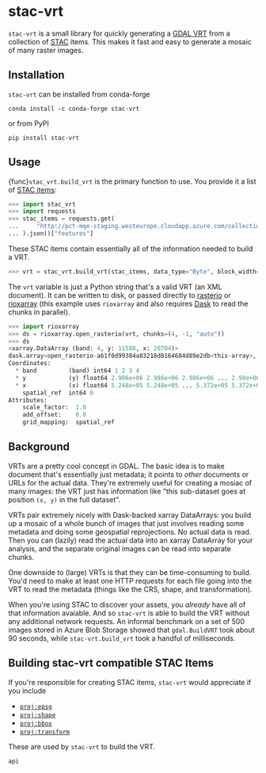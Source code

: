 # stac-vrt

`stac-vrt` is a small library for quickly generating a [GDAL VRT][vrt] from a collection
of [STAC][stac] items. This makes it fast and easy to generate a mosaic of many
raster images.

## Installation

`stac-vrt` can be installed from conda-forge

    conda install -c conda-forge stac-vrt

or from PyPI

    pip install stac-vrt

## Usage

{func}`stac_vrt.build_vrt` is the primary function to use. You provide it a list of [STAC items](https://github.com/radiantearth/stac-spec/tree/master/item-spec):

```python
>>> import stac_vrt
>>> import requests
>>> stac_items = requests.get(
...     "http://pct-mqe-staging.westeurope.cloudapp.azure.com/collections/usda-naip/items"
... ).json()["features"]
```

These STAC items contain essentially all of the information needed to build a VRT.

```python
>>> vrt = stac_vrt.build_vrt(stac_items, data_type="Byte", block_width=512, block_height=512)
```

The `vrt` variable is just a Python string that's a valid VRT (an XML document). It can
be written to disk, or passed directly to [rasterio](https://rasterio.readthedocs.io/en/latest/) or [rioxarray](https://corteva.github.io/rioxarray/stable/) (this example uses `rioxarray` and also requires [Dask](https://dask.org/) to read the chunks in parallel).

```python
>>> import rioxarray
>>> ds = rioxarray.open_rasterio(vrt, chunks=(4, -1, "auto"))
>>> ds
<xarray.DataArray (band: 4, y: 11588, x: 20704)>
dask.array<open_rasterio-a61f0d99384a83218d8164684d89e2db<this-array>, shape=(4, 11588, 20704), dtype=uint8, chunksize=(1, 11520, 11520), chunktype=numpy.ndarray>
Coordinates:
  * band         (band) int64 1 2 3 4
  * y            (y) float64 2.986e+06 2.986e+06 2.986e+06 ... 2.98e+06 2.98e+06
  * x            (x) float64 5.248e+05 5.248e+05 ... 5.372e+05 5.372e+05
    spatial_ref  int64 0
Attributes:
    scale_factor:  1.0
    add_offset:    0.0
    grid_mapping:  spatial_ref
```

## Background

VRTs are a pretty cool concept in GDAL. The basic idea is to make document that's essentially just metadata; it points to *other* documents or URLs for the actual data. They're extremely useful for creating a mosiac of many images: the VRT just has information like "this sub-dataset goes at position `(x, y)` in the full dataset".

VRTs pair extremely nicely with Dask-backed xarray DataArrays: you build up a mosaic of a whole bunch of images that just involves reading some metadata and doing some geospatial reprojections. No actual data is read. Then you can (lazily) read the actual data into an xarray DataArray for your analysis, and the separate original images can be read into separate chunks.

One downside to (large) VRTs is that they can be time-consuming to build. You'd need to make at least one HTTP requests for each file going into the VRT to read the metadata (things like the CRS, shape, and transformation).

When you're using STAC to discover your assets, you *already* have all of that information avaiable. And so `stac-vrt` is able to build the VRT without any additional network requests. An informal benchmark on a set of 500 images stored in Azure Blob Storage showed that `gdal.BuildVRT` took about 90 seconds, while `stac-vrt.build_vrt` took a handful of milliseconds.

## Building stac-vrt compatible STAC Items

If you're responsible for creating STAC items, `stac-vrt` would appreciate if you include

* [`proj:epsg`](https://github.com/radiantearth/stac-spec/blob/dev/extensions/projection/README.md#projepsg)
* [`proj:shape`](https://github.com/radiantearth/stac-spec/blob/dev/extensions/projection/README.md#projshape)
* [`proj:bbox`](https://github.com/radiantearth/stac-spec/blob/dev/extensions/projection/README.md#projbbox)
* [`proj:transform`](https://github.com/radiantearth/stac-spec/blob/dev/extensions/projection/README.md#projtransform)

These are used by `stac-vrt` to build the VRT.

[vrt]: https://gdal.org/drivers/raster/vrt.html
[stac]: https://stacspec.org/

```{toctree}
api
```